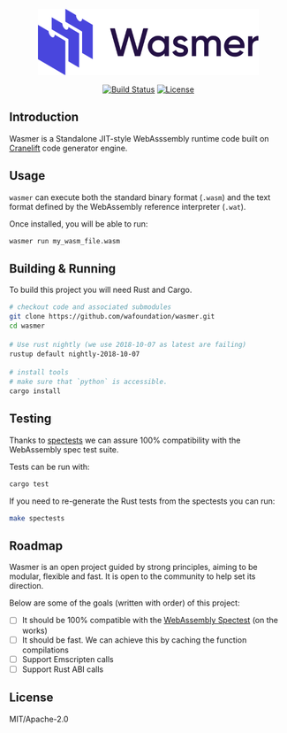 <p align="center"><a href="https://wasmer.io" target="_blank" rel="noopener noreferrer"><img width="400" src="https://raw.githubusercontent.com/WAFoundation/wasmer/master/logo.png" alt="Wasmer logo"></a></p>

<p align="center">
  <a href="https://circleci.com/gh/wafoundation/wasmer/"><img src="https://img.shields.io/circleci/project/github/WAFoundation/wasmer/master.svg" alt="Build Status"></a>
  <a href="https://github.com/WAFoundation/wasmer/blob/master/LICENSE"><img src="https://img.shields.io/github/license/WAFoundation/wasmer.svg" alt="License"></a>
</p>

## Introduction

Wasmer is a Standalone JIT-style WebAsssembly runtime code built on [Cranelift](https://github.com/CraneStation/cranelift) code generator engine.

## Usage

`wasmer` can execute both the standard binary format (`.wasm`) and the text
format defined by the WebAssembly reference interpreter (`.wat`).

Once installed, you will be able to run:

```sh
wasmer run my_wasm_file.wasm
```

## Building & Running

To build this project you will need Rust and Cargo.

```sh
# checkout code and associated submodules
git clone https://github.com/wafoundation/wasmer.git
cd wasmer

# Use rust nightly (we use 2018-10-07 as latest are failing)
rustup default nightly-2018-10-07

# install tools
# make sure that `python` is accessible.
cargo install
```

## Testing

Thanks to [spectests](https://github.com/WAFoundation/wasmer/tree/master/spectests) we can assure 100% compatibility with the WebAssembly spec test suite.

Tests can be run with:

```sh
cargo test
```

If you need to re-generate the Rust tests from the spectests
you can run:

```sh
make spectests
```

## Roadmap

Wasmer is an open project guided by strong principles, aiming to be modular, flexible and fast. It is open to the community to help set its direction.

Below are some of the goals (written with order) of this project:

- [ ] It should be 100% compatible with the [WebAssembly Spectest](https://github.com/WAFoundation/wasmer/tree/master/spectests) (on the works)
- [ ] It should be fast. We can achieve this by caching the function compilations
- [ ] Support Emscripten calls
- [ ] Support Rust ABI calls

## License

MIT/Apache-2.0
